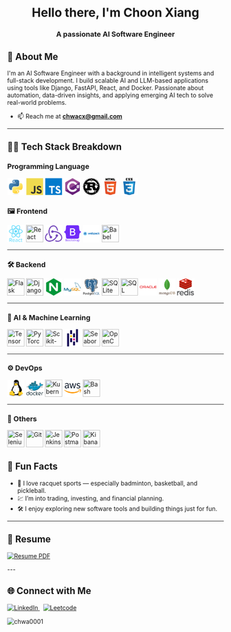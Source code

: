 <h1 align="center">Hello there, I'm Choon Xiang</h1>
<h3 align="center">A passionate AI Software Engineer</h3>

## 🧠 About Me

I'm an AI Software Engineer with a background in intelligent systems and full-stack development. I build scalable AI and LLM-based applications using tools like Django, FastAPI, React, and Docker. Passionate about automation, data-driven insights, and applying emerging AI tech to solve real-world problems.

- 📫 Reach me at **chwacx@gmail.com**
---

## 🧑‍💻 Tech Stack Breakdown

### Programming Language

<div>
  <img src="https://raw.githubusercontent.com/devicons/devicon/master/icons/python/python-original.svg" title="Python" width="40" height="40"/>
  <img src="https://raw.githubusercontent.com/devicons/devicon/master/icons/javascript/javascript-original.svg" title="JavaScript" width="40" height="40"/>
  <img src="https://raw.githubusercontent.com/devicons/devicon/master/icons/typescript/typescript-original.svg" title="TypeScript" width="40" height="40"/>
  <img src="https://raw.githubusercontent.com/devicons/devicon/master/icons/csharp/csharp-original.svg" title="C#" width="40" height="40"/>
  <img src="https://raw.githubusercontent.com/devicons/devicon/master/icons/rust/rust-plain.svg" title="Rust" width="40" height="40"/>
  <img src="https://raw.githubusercontent.com/devicons/devicon/master/icons/html5/html5-original-wordmark.svg" title="HTML5" width="40" height="40"/>
  <img src="https://raw.githubusercontent.com/devicons/devicon/master/icons/css3/css3-original-wordmark.svg" title="CSS3" width="40" height="40"/>
</div>

### 🖼️ Frontend
<div>
  <img src="https://raw.githubusercontent.com/devicons/devicon/master/icons/react/react-original-wordmark.svg" title="React" width="40" height="40"/>
  <img src="https://reactnative.dev/img/header_logo.svg" title="React Native" width="40" height="40"/>
  <img src="https://raw.githubusercontent.com/devicons/devicon/master/icons/redux/redux-original.svg" title="Redux" width="40" height="40"/>
  <img src="https://raw.githubusercontent.com/devicons/devicon/master/icons/bootstrap/bootstrap-plain-wordmark.svg" title="Bootstrap" width="40" height="40"/>
  <img src="https://raw.githubusercontent.com/devicons/devicon/d00d0969292a6569d45b06d3f350f463a0107b0d/icons/webpack/webpack-original-wordmark.svg" title="Webpack" width="40" height="40"/>
  <img src="https://www.vectorlogo.zone/logos/babeljs/babeljs-icon.svg" title="Babel" width="40" height="40"/>
</div>

---

### 🛠️ Backend
<div>
  <img src="https://raw.githubusercontent.com/pheralb/svgl/refs/heads/main/static/library/fastapi.svg" title="Flask" width="40" height="40"/>
  <img src="https://cdn.worldvectorlogo.com/logos/django.svg" title="Django" width="40" height="40"/>
  <img src="https://raw.githubusercontent.com/devicons/devicon/master/icons/nginx/nginx-original.svg" title="NGINX" width="40" height="40"/>
  <img src="https://raw.githubusercontent.com/devicons/devicon/master/icons/mysql/mysql-original-wordmark.svg" title="MySQL" width="40" height="40"/>
  <img src="https://raw.githubusercontent.com/devicons/devicon/master/icons/postgresql/postgresql-original-wordmark.svg" title="PostgreSQL" width="40" height="40"/>
  <img src="https://www.vectorlogo.zone/logos/sqlite/sqlite-icon.svg" title="SQLite" width="40" height="40"/>
  <img src="https://www.svgrepo.com/show/303229/microsoft-sql-server-logo.svg" title="SQL Server" width="40" height="40"/>
  <img src="https://raw.githubusercontent.com/devicons/devicon/master/icons/oracle/oracle-original.svg" title="Oracle" width="40" height="40"/>
  <img src="https://raw.githubusercontent.com/devicons/devicon/master/icons/mongodb/mongodb-original-wordmark.svg" title="MongoDB" width="40" height="40"/>
  <img src="https://raw.githubusercontent.com/devicons/devicon/master/icons/redis/redis-original-wordmark.svg" title="Redis" width="40" height="40"/>
</div>

---

### 🤖 AI & Machine Learning
<div>
  <img src="https://www.vectorlogo.zone/logos/tensorflow/tensorflow-icon.svg" title="TensorFlow" width="40" height="40"/>
  <img src="https://www.vectorlogo.zone/logos/pytorch/pytorch-icon.svg" title="PyTorch" width="40" height="40"/>
  <img src="https://upload.wikimedia.org/wikipedia/commons/0/05/Scikit_learn_logo_small.svg" title="Scikit-learn" width="40" height="40"/>
  <img src="https://raw.githubusercontent.com/devicons/devicon/2ae2a900d2f041da66e950e4d48052658d850630/icons/pandas/pandas-original.svg" title="Pandas" width="40" height="40"/>
  <img src="https://seaborn.pydata.org/_images/logo-mark-lightbg.svg" title="Seaborn" width="40" height="40"/>
  <img src="https://www.vectorlogo.zone/logos/opencv/opencv-icon.svg" title="OpenCV" width="40" height="40"/>
</div>

---

### ⚙️ DevOps
<div>
  <img src="https://raw.githubusercontent.com/devicons/devicon/master/icons/linux/linux-original.svg" title="Linux" width="40" height="40"/>
  <img src="https://raw.githubusercontent.com/devicons/devicon/master/icons/docker/docker-original-wordmark.svg" title="Docker" width="40" height="40"/>
  <img src="https://www.vectorlogo.zone/logos/kubernetes/kubernetes-icon.svg" title="Kubernetes" width="40" height="40"/>
  <img src="https://raw.githubusercontent.com/devicons/devicon/master/icons/amazonwebservices/amazonwebservices-original-wordmark.svg" title="AWS" width="40" height="40"/>
  <img src="https://www.vectorlogo.zone/logos/gnu_bash/gnu_bash-icon.svg" title="Bash" width="40" height="40"/>
</div>

---

### 🔧 Others
<div>
  <img src="https://raw.githubusercontent.com/detain/svg-logos/780f25886640cef088af994181646db2f6b1a3f8/svg/selenium-logo.svg" title="Selenium" width="40" height="40"/>
  <img src="https://www.vectorlogo.zone/logos/git-scm/git-scm-icon.svg" title="Git" width="40" height="40"/>
  <img src="https://www.vectorlogo.zone/logos/jenkins/jenkins-icon.svg" title="Jenkins" width="40" height="40"/>
  <img src="https://www.vectorlogo.zone/logos/getpostman/getpostman-icon.svg" title="Postman" width="40" height="40"/>
  <img src="https://www.vectorlogo.zone/logos/elasticco_kibana/elasticco_kibana-icon.svg" title="Kibana" width="40" height="40"/>
</div>

## 🎯 Fun Facts

- 🏸 I love racquet sports — especially badminton, basketball, and pickleball.
- 💹 I’m into trading, investing, and financial planning.
- 🛠️ I enjoy exploring new software tools and building things just for fun.
---
## 📄 Resume
<p align="left">
  <a href="https://github.com/chwa0001/chwa0001/raw/main/RESUME-CHWA%20CHOON%20XIANG.pdf" download>
    <img src="https://img.shields.io/badge/Download%20Resume-PDF-informational?style=for-the-badge&logo=adobeacrobatreader&logoColor=white&color=E60023" alt="Resume PDF">
  </a>
</p>
---

## 🌐 Connect with Me
<p align="left">
  <a href="https://linkedin.com/in/chwa0001" target="_blank">
    <img src="https://raw.githubusercontent.com/rahuldkjain/github-profile-readme-generator/master/src/images/icons/Social/linked-in-alt.svg" alt="LinkedIn" width="24" height="24"/>
  </a>
  &nbsp;
  <a href="https://www.leetcode.com/chwacx" target="_blank">
    <img src="https://raw.githubusercontent.com/rahuldkjain/github-profile-readme-generator/master/src/images/icons/Social/leet-code.svg" alt="Leetcode" width="24" height="24"/>
  </a>
</p>

<p><img align="center" src="https://github-readme-stats.vercel.app/api/top-langs?username=chwa0001&show_icons=true&locale=en&layout=compact" alt="chwa0001" /></p>
